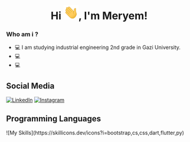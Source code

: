 <h1 align="center">Hi <img src="https://raw.githubusercontent.com/ABSphreak/ABSphreak/master/gifs/Hi.gif" width="40px" />, I'm Meryem!</h1>

### Who am i ? 
- :computer: I am studying industrial engineering 2nd grade in Gazi University.
- :computer: 
- :computer: 

<h2 align="leading">Social Media</h2>


[![LinkedIn](https://img.shields.io/badge/linkedin-%230077B5.svg?style=for-the-badge&logo=linkedin&logoColor=white)](https://www.linkedin.com/in/meryem-gul-kartal/)
[![Instagram](https://img.shields.io/badge/Instagram-%23E4405F.svg?style=for-the-badge&logo=Instagram&logoColor=white)](https://www.instagram.com/meryemgul.kartal/?next=%2F)

<h2 align="leading">Programming Languages</h2>
![My Skills](https://skillicons.dev/icons?i=bootstrap,cs,css,dart,flutter,py)
